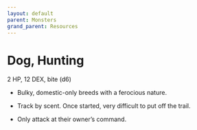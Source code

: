 ```yaml
---
layout: default
parent: Monsters
grand_parent: Resources
---
```

# Dog, Hunting
2 HP, 12 DEX, bite (d6)  

- Bulky, domestic-only breeds with a ferocious nature.  

- Track by scent.   Once started, very difficult to put off the trail.  
- Only attack at their owner’s command.  


